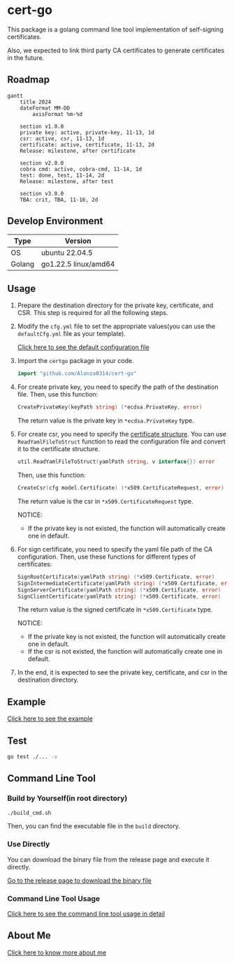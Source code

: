 # cert-go

This package is a golang command line tool implementation of self-signing certificates.

Also, we expected to link third party CA certificates to generate certificates in the future.

## Roadmap

```mermaid
gantt
    title 2024
    dateFormat MM-DD
        axisFormat %m-%d

    section v1.0.0
    private key: active, private-key, 11-13, 1d
    csr: active, csr, 11-13, 1d
    certificate: active, certificate, 11-13, 2d
    Release: milestone, after certificate

    section v2.0.0
    cobra cmd: active, cobra-cmd, 11-14, 1d
    test: done, test, 11-14, 2d
    Release: milestone, after test

    section v3.0.0
    TBA: crit, TBA, 11-16, 2d
```

## Develop Environment

|Type|Version|
|-|-|
|OS|ubuntu 22.04.5|
|Golang|go1.22.5 linux/amd64|

## Usage

1. Prepare the destination directory for the private key, certificate, and CSR. This step is required for all the following steps.

2. Modify the `cfg.yml` file to set the appropriate values(you can use the `defaultCfg.yml` file as your template).

   [Click here to see the default configuration file](./defaultCfg.yml)

3. Import the `certgo` package in your code.

    ```go
    import "github.com/Alonza0314/cert-go"
    ```

4. For create private key, you need to specify the path of the destination file. Then, use this function:

    ```go
    CreatePrivateKey(keyPath string) (*ecdsa.PrivateKey, error)
    ```

    The return value is the private key in `*ecdsa.PrivateKey` type.

5. For create csr, you need to specify the [certificate structure](./model/model_certificate.go). You can use `ReadYamlFileToStruct` function to read the configuration file and convert it to the certificate structure.

    ```go
    util.ReadYamlFileToStruct(yamlPath string, v interface{}) error
    ```

    Then, use this function:

    ```go
    CreateCsr(cfg model.Certificate) (*x509.CertificateRequest, error)
    ```

    The return value is the csr in `*x509.CertificateRequest` type.

    NOTICE:
    - If the private key is not existed, the function will automatically create one in default.

6. For sign certificate, you need to specify the yaml file path of the CA configuration. Then, use these functions for different types of certificates:

    ```go
    SignRootCertificate(yamlPath string) (*x509.Certificate, error)
    SignIntermediateCertificate(yamlPath string) (*x509.Certificate, error)
    SignServerCertificate(yamlPath string) (*x509.Certificate, error)
    SignClientCertificate(yamlPath string) (*x509.Certificate, error)
    ```

    The return value is the signed certificate in `*x509.Certificate` type.

    NOTICE:
    - If the private key is not existed, the function will automatically create one in default.
    - If the csr is not existed, the function will automatically create one in default.

7. In the end, it is expected to see the private key, certificate, and csr in the destination directory.

## Example

[Click here to see the example](./example/)

## Test

```bash
go test ./... -v
```

## Command Line Tool

### Build by Yourself(in root directory)

```bash
./build_cmd.sh
```

Then, you can find the executable file in the `build` directory.

### Use Directly

You can download the binary file from the release page and execute it directly.

[Go to the release page to download the binary file](https://github.com/Alonza0314/cert-go/releases)

### Command Line Tool Usage

[Click here to see the command line tool usage in detail](./cmd/README.md)

## About Me

[Click here to know more about me](https://alonza0314.github.io/)
